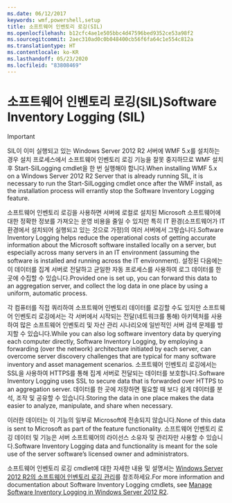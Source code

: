 ```yaml
---
ms.date: 06/12/2017
keywords: wmf,powershell,setup
title: 소프트웨어 인벤토리 로깅(SIL)
ms.openlocfilehash: b12cfc4ae1e505bbc4d47596bed9352ce53a98f2
ms.sourcegitcommit: 2aec310ad0c0b048400cb56f6fa64c1e554c812a
ms.translationtype: HT
ms.contentlocale: ko-KR
ms.lasthandoff: 05/23/2020
ms.locfileid: "83808469"
---
```

# <a name="software-inventory-logging-sil"></a><span data-ttu-id="e442c-103">소프트웨어 인벤토리 로깅(SIL)</span><span class="sxs-lookup"><span data-stu-id="e442c-103">Software Inventory Logging (SIL)</span></span>

> [!IMPORTANT]
> <span data-ttu-id="e442c-104">SIL이 이미 실행되고 있는 Windows Server 2012 R2 서버에 WMF 5.x를 설치하는 경우 설치 프로세스에서 소프트웨어 인벤토리 로깅 기능을 잘못 중지하므로 WMF 설치 후 Start-SilLogging cmdlet을 한 번 실행해야 합니다.</span><span class="sxs-lookup"><span data-stu-id="e442c-104">When installing WMF 5.x on a Windows Server 2012 R2 Server that is already running SIL, it is necessary to run the Start-SilLogging cmdlet once after the WMF install, as the installation process will errantly stop the Software Inventory Logging feature.</span></span>

<span data-ttu-id="e442c-105">소프트웨어 인벤토리 로깅을 사용하면 서버에 로컬로 설치된 Microsoft 소프트웨어에 대한 정확한 정보를 가져오는 운영 비용을 줄일 수 있지만 특히 IT 환경(소프트웨어가 IT 환경에서 설치되어 실행되고 있는 것으로 가정)의 여러 서버에서 그렇습니다.</span><span class="sxs-lookup"><span data-stu-id="e442c-105">Software Inventory Logging helps reduce the operational costs of getting accurate information about the Microsoft software installed locally on a server, but especially across many servers in an IT environment (assuming the software is installed and running across the IT environment).</span></span> <span data-ttu-id="e442c-106">설정된 다음에는 이 데이터를 집계 서버로 전달하고 균일한 자동 프로세스를 사용하여 로그 데이터를 한 곳에 수집할 수 있습니다.</span><span class="sxs-lookup"><span data-stu-id="e442c-106">Provided one is set up, you can forward this data to an aggregation server, and collect the log data in one place by using a uniform, automatic process.</span></span>

<span data-ttu-id="e442c-107">각 컴퓨터를 직접 쿼리하여 소프트웨어 인벤토리 데이터를 로깅할 수도 있지만 소프트웨어 인벤토리 로깅에서는 각 서버에서 시작되는 전달(네트워크를 통해) 아키텍처를 사용하여 많은 소프트웨어 인벤토리 및 자산 관리 시나리오에 일반적인 서버 검색 문제를 방지할 수 있습니다.</span><span class="sxs-lookup"><span data-stu-id="e442c-107">While you can also log software inventory data by querying each computer directly, Software Inventory Logging, by employing a forwarding (over the network) architecture initiated by each server, can overcome server discovery challenges that are typical for many software inventory and asset management scenarios.</span></span> <span data-ttu-id="e442c-108">소프트웨어 인벤토리 로깅에서는 SSL을 사용하여 HTTPS를 통해 집계 서버로 전달되는 데이터를 보호합니다.</span><span class="sxs-lookup"><span data-stu-id="e442c-108">Software Inventory Logging uses SSL to secure data that is forwarded over HTTPS to an aggregation server.</span></span> <span data-ttu-id="e442c-109">데이터를 한 곳에 저장하면 필요할 때 보다 쉽게 데이터를 분석, 조작 및 공유할 수 있습니다.</span><span class="sxs-lookup"><span data-stu-id="e442c-109">Storing the data in one place makes the data easier to analyze, manipulate, and share when necessary.</span></span>

<span data-ttu-id="e442c-110">이러한 데이터는 이 기능의 일부로 Microsoft에 전송되지 않습니다.</span><span class="sxs-lookup"><span data-stu-id="e442c-110">None of this data is sent to Microsoft as part of the feature functionality.</span></span> <span data-ttu-id="e442c-111">소프트웨어 인벤토리 로깅 데이터 및 기능은 서버 소프트웨어의 라이선스 소유자 및 관리자만 사용할 수 있습니다.</span><span class="sxs-lookup"><span data-stu-id="e442c-111">Software Inventory Logging data and functionality is meant for the sole use of the server software’s licensed owner and administrators.</span></span>

<span data-ttu-id="e442c-112">소프트웨어 인벤토리 로깅 cmdlet에 대한 자세한 내용 및 설명서는 [Windows Server 2012 R2의 소프트웨어 인벤토리 로깅 관리](/previous-versions/windows/it-pro/windows-server-2012-R2-and-2012/dn383584(v=ws.11))를 참조하세요.</span><span class="sxs-lookup"><span data-stu-id="e442c-112">For more information and documentation about Software Inventory Logging cmdlets, see [Manage Software Inventory Logging in Windows Server 2012 R2](/previous-versions/windows/it-pro/windows-server-2012-R2-and-2012/dn383584(v=ws.11)).</span></span>

